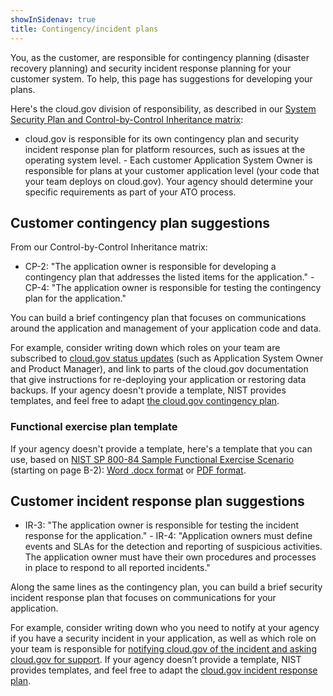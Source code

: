```yaml
---
showInSidenav: true
title: Contingency/incident plans
---
```

You, as the customer, are responsible for contingency planning (disaster recovery planning) and security incident
response planning for your customer system. To help, this page has suggestions for developing your plans.

Here's the cloud.gov division of responsibility, as described in our [System Security Plan and Control-by-Control
Inheritance matrix](/docs/overview/fedramp-tracker/#how-you-can-use-this-p-ato):

- cloud.gov is responsible for its own contingency plan and security incident response plan for platform resources, such
as issues at the operating system level. - Each customer Application System Owner is responsible for plans at your
customer application level (your code that your team deploys on cloud.gov). Your agency should determine your specific
requirements as part of your ATO process.

## Customer contingency plan suggestions

From our Control-by-Control Inheritance matrix:

- CP-2: "The application owner is responsible for developing a contingency plan that addresses the listed items for the
application." - CP-4: "The application owner is responsible for testing the contingency plan for the application."

You can build a brief contingency plan that focuses on communications around the application and management of your
application code and data.

For example, consider writing down which roles on your team are subscribed to [cloud.gov status
updates](https://cloudgov.statuspage.io) (such as Application System Owner and Product Manager), and link to parts of
the cloud.gov documentation that give instructions for re-deploying your application or restoring data backups. If your
agency doesn't provide a template, NIST provides templates, and feel free to adapt [the cloud.gov contingency
plan](/docs/ops/contingency-plan/).

### Functional exercise plan template

<!--
  To cloud.gov team: this template is based on this document: https://docs.google.com/document/d/1diCaE4SkJE1QHz8bqy6XFFw-dSxMLHsEkvxvgYKKUwg/edit#
-->

If your agency doesn't provide a template, here's a template that you can use, based on [NIST SP 800-84 Sample
Functional Exercise Scenario](https://nvlpubs.nist.gov/nistpubs/Legacy/SP/nistspecialpublication800-84.pdf) (starting on
page B-2): [Word .docx format](/docs/ops/moved/) or [PDF format](/docs/ops/moved/).

## Customer incident response plan suggestions

- IR-3: "The application owner is responsible for testing the incident response for the application." - IR-4:
"Application owners must define events and SLAs for the detection and reporting of suspicious activities. The
application owner must have their own procedures and processes in place to respond to all reported incidents."

Along the same lines as the contingency plan, you can build a brief security incident response plan that focuses on
communications for your application.

For example, consider writing down who you need to notify at your agency if you have a security incident in your
application, as well as which role on your team is responsible for [notifying cloud.gov of the incident and asking
cloud.gov for support](/docs/help/). If your agency doesn’t provide a template, NIST provides templates, and feel free
to adapt the [cloud.gov incident response plan](https://cloud.gov/docs/ops/moved/).
